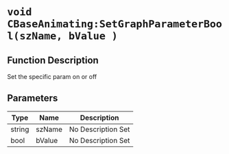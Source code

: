 # `void CBaseAnimating:SetGraphParameterBool(szName, bValue )`
## Function Description
Set the specific param on or off
## Parameters
Type|Name|Description
--|--|--
string|szName|No Description Set
bool|bValue|No Description Set
